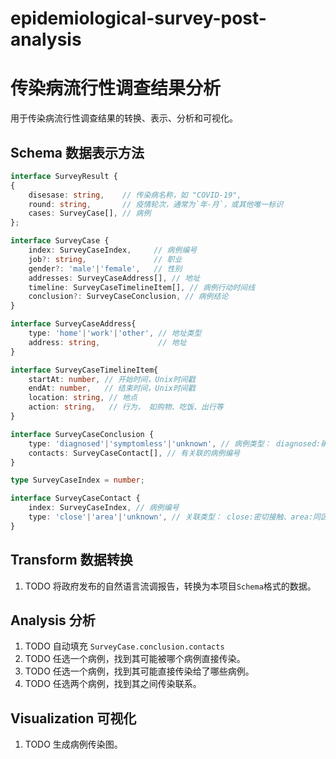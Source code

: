 # epidemiological-survey-post-analysis
# 传染病流行性调查结果分析

用于传染病流行性调查结果的转换、表示、分析和可视化。

## Schema 数据表示方法

``` TypeScript
interface SurveyResult {
{
    disesase: string,    // 传染病名称，如 "COVID-19",
    round: string,       // 疫情轮次，通常为`年-月`，或其他唯一标识
    cases: SurveyCase[], // 病例
};
```
``` TypeScript
interface SurveyCase {
    index: SurveyCaseIndex,     // 病例编号
    job?: string,               // 职业
    gender?: 'male'|'female',   // 性别
    addresses: SurveyCaseAddress[], // 地址 
    timeline: SurveyCaseTimelineItem[], // 病例行动时间线
    conclusion?: SurveyCaseConclusion, // 病例结论
}
```
``` TypeScript
interface SurveyCaseAddress{
    type: 'home'|'work'|'other', // 地址类型
    address: string,             // 地址
}
```
``` TypeScript
interface SurveyCaseTimelineItem{
    startAt: number, // 开始时间，Unix时间戳
    endAt: number,   // 结束时间，Unix时间戳
    location: string, // 地点
    action: string,   // 行为， 如购物、吃饭、出行等
}
```
``` TypeScript
interface SurveyCaseConclusion {
    type: 'diagnosed'|'symptomless'|'unknown', // 病例类型： diagnosed:确诊、symptomless:无症状、unknown:未知
    contacts: SurveyCaseContact[], // 有关联的病例编号
}
```
``` TypeScript
type SurveyCaseIndex = number;
```
``` TypeScript
interface SurveyCaseContact {
    index: SurveyCaseIndex, // 病例编号
    type: 'close'|'area'|'unknown', // 关联类型： close:密切接触、area:同区域、unknown:未知
}
```

## Transform 数据转换

1. TODO 将政府发布的自然语言流调报告，转换为本项目`Schema`格式的数据。

## Analysis 分析

1. TODO 自动填充 `SurveyCase.conclusion.contacts`
2. TODO 任选一个病例，找到其可能被哪个病例直接传染。
3. TODO 任选一个病例，找到其可能直接传染给了哪些病例。
4. TODO 任选两个病例，找到其之间传染联系。

## Visualization 可视化

1. TODO 生成病例传染图。